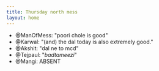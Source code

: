 ```yaml
---
title: Thursday north mess
layout: home
---
```


- @ManOfMess: "poori chole is good"
- @Karwal: "(and) the dal today is also extremely good."
- @Akshit: "dal ne to mcd"
- @Tejpaul: "*badtameezi*"
- @Mangi: ABSENT